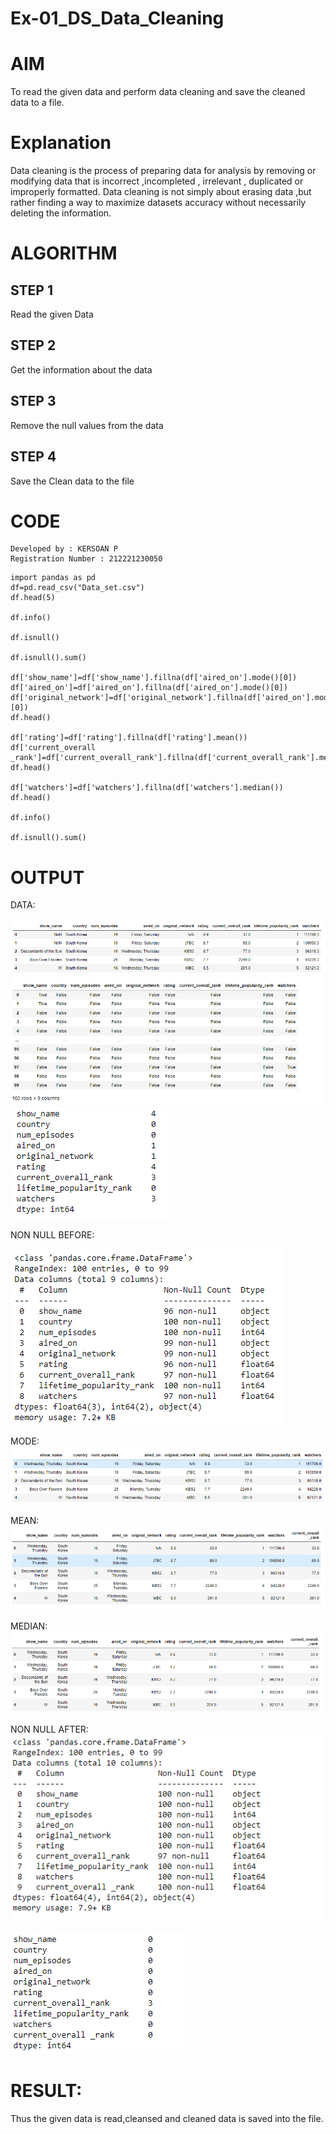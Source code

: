 # Ex-01_DS_Data_Cleaning
# AIM
To read the given data and perform data cleaning and save the cleaned data to a file.

# Explanation
Data cleaning is the process of preparing data for analysis by removing or modifying data that is incorrect ,incompleted , irrelevant , duplicated or improperly formatted. Data cleaning is not simply about erasing data ,but rather finding a way to maximize datasets accuracy without necessarily deleting the information.

# ALGORITHM
## STEP 1
Read the given Data

## STEP 2
Get the information about the data

## STEP 3
Remove the null values from the data

## STEP 4
Save the Clean data to the file

# CODE
```
Developed by : KERSOAN P
Registration Number : 212221230050
```
```
import pandas as pd
df=pd.read_csv("Data_set.csv")
df.head(5)

df.info()

df.isnull()

df.isnull().sum()

df['show_name']=df['show_name'].fillna(df['aired_on'].mode()[0])
df['aired_on']=df['aired_on'].fillna(df['aired_on'].mode()[0])
df['original_network']=df['original_network'].fillna(df['aired_on'].mode()[0])
df.head()

df['rating']=df['rating'].fillna(df['rating'].mean())
df['current_overall _rank']=df['current_overall_rank'].fillna(df['current_overall_rank'].mean())
df.head()

df['watchers']=df['watchers'].fillna(df['watchers'].median())
df.head()

df.info()

df.isnull().sum()
```
# OUTPUT

DATA:

![OUTPUT](./1.png)
![OUTPUT](./3.png)
![OUTPUT](./4.png)

NON NULL BEFORE:

![](./2.png)

MODE:
![](./5.png)

MEAN:
![](./6.png)

MEDIAN:
![](./7.png)

NON NULL AFTER:
![](./8.png)

![](./9.png)

# RESULT:
Thus the given data is read,cleansed and cleaned data is saved into the file. 




